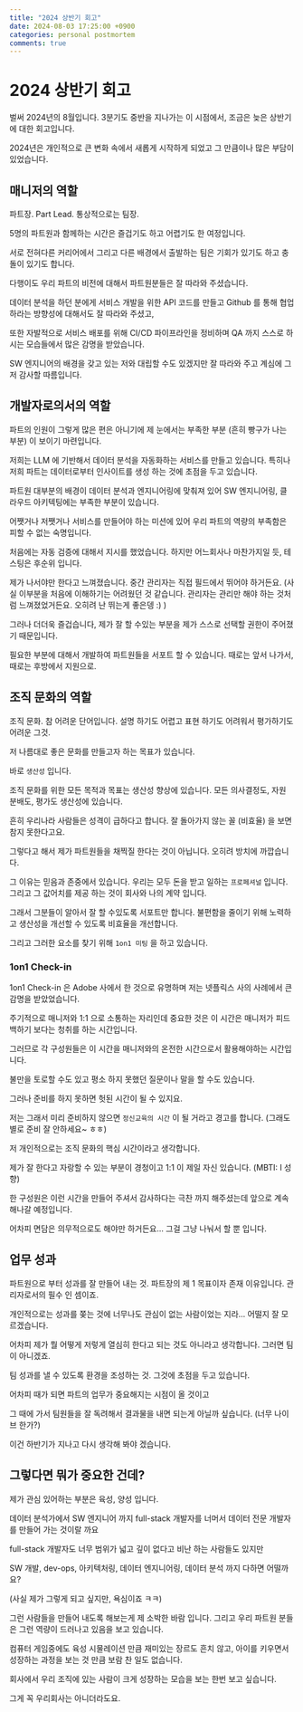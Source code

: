 ```yaml
---
title: "2024 상반기 회고"
date: 2024-08-03 17:25:00 +0900
categories: personal postmortem
comments: true
---
```


# 2024 상반기 회고

벌써 2024년의 8월입니다. 3분기도 중반을 지나가는 이 시점에서, 조금은 늦은 상반기에 대한 회고입니다.

2024년은 개인적으로 큰 변화 속에서 새롭게 시작하게 되었고 그 만큼이나 많은 부담이 있었습니다.

## 매니저의 역할

파트장. Part Lead. 통상적으로는 팀장.

5명의 파트원과 함께하는 시간은 즐겁기도 하고 어렵기도 한 여정입니다.

서로 전혀다른 커리어에서 그리고 다른 배경에서 출발하는 팀은 기회가 있기도 하고 충돌이 있기도 합니다.

다행이도 우리 파트의 비전에 대해서 파트원분들은 잘 따라와 주셨습니다.

데이터 분석을 하던 분에게 서비스 개발을 위한 API 코드를 만들고 Github 를 통해 협업하라는 방향성에 대해서도 잘 따라와 주셨고,

또한 자발적으로 서비스 배포를 위해 CI/CD 파이프라인을 정비하며 QA 까지 스스로 하시는 모습들에서 많은 감명을 받았습니다.

SW 엔지니어의 배경을 갖고 있는 저와 대립할 수도 있겠지만 잘 따라와 주고 계심에 그저 감사할 따름입니다.

## 개발자로의서의 역할

파트의 인원이 그렇게 많은 편은 아니기에 제 눈에서는 부족한 부분 (흔히 빵구가 나는 부분) 이 보이기 마련입니다.

저희는 LLM 에 기반해서 데이터 분석을 자동화하는 서비스를 만들고 있습니다. 특히나 저희 파트는 데이터로부터 인사이트를 생성 하는 것에 초점을 두고 있습니다.

파트원 대부분의 배경이 데이터 분석과 엔지니어링에 맞춰져 있어 SW 엔지니어링, 클라우드 아키텍팅에는 부족한 부분이 있습니다.

어쨋거나 저쨋거나 서비스를 만들어야 하는 미션에 있어 우리 파트의 역량의 부족함은 피할 수 없는 숙명입니다.

처음에는 자동 검증에 대해서 지시를 했었습니다. 하지만 어느회사나 마찬가지일 듯, 테스팅은 후순위 입니다.

제가 나서야만 한다고 느껴졌습니다. 중간 관리자는 직접 필드에서 뛰어야 하거든요. 
(사실 이부분을 처음에 이해하기는 어려웠던 것 같습니다. 관리자는 관리만 해야 하는 것처럼 느껴졌었거든요. 오히려 난 뛰는게 좋은뎅 :) ) 

그러나 더더욱 즐겁습니다, 제가 잘 할 수있는 부분을 제가 스스로 선택할 권한이 주어졌기 때문입니다.

필요한 부분에 대해서 개발하여 파트원들을 서포트 할 수 있습니다. 때로는 앞서 나가서, 때로는 후방에서 지원으로.

## 조직 문화의 역할

조직 문화. 참 어려운 단어입니다. 설명 하기도 어렵고 표현 하기도 어려워서 평가하기도 어려운 그것.

저 나름대로 좋은 문화를 만들고자 하는 목표가 있습니다. 

바로 `생산성` 입니다.

조직 문화를 위한 모든 목적과 목표는 생산성 향상에 있습니다. 모든 의사결정도, 자원 분배도, 평가도 생산성에 있습니다.

흔히 우리나라 사람들은 성격이 급하다고 합니다. 잘 돌아가지 않는 꼴 (비효율) 을 보면 참지 못한다고요.

그렇다고 해서 제가 파트원들을 채찍질 한다는 것이 아닙니다. 오히려 방치에 까깝습니다.

그 이유는 믿음과 존중에서 있습니다. 우리는 모두 돈을 받고 일하는 `프로페셔널` 입니다. 그리고 그 값어치를 제공 하는 것이 회사와 나의 계약 입니다.

그래서 그분들이 알아서 잘 할 수있도록 서포트만 합니다. 불편함을 줄이기 위해 노력하고 생산성을 개선할 수 있도록 비효율을 개선합니다.

그리고 그러한 요소를 찾기 위해 `1on1 미팅` 을 하고 있습니다.

### 1on1 Check-in

1on1 Check-in 은 Adobe 사에서 한 것으로 유명하며 저는 넷플릭스 사의 사례에서 큰 감명을 받았었습니다.

주기적으로 매니저와 1:1 으로 소통하는 자리인데 중요한 것은 이 시간은 매니저가 피드백하기 보다는 청취를 하는 시간입니다.

그러므로 각 구성원들은 이 시간을 매니저와의 온전한 시간으로서 활용해야하는 시간입니다.

불만을 토로할 수도 있고 평소 하지 못했던 질문이나 말을 할 수도 있습니다.

그러나 준비를 하지 못하면 헛된 시간이 될 수 있지요.

저는 그래서 미리 준비하지 않으면 `정신교육의 시간` 이 될 거라고 경고를 합니다. (그래도 별로 준비 잘 안하세요~ ㅎㅎ)

저 개인적으로는 조직 문화의 핵심 시간이라고 생각합니다.

제가 잘 한다고 자랑할 수 있는 부분이 경청이고 1:1 이 제일 자신 있습니다. (MBTI: I 성향)

한 구성원은 이런 시간을 만들어 주셔서 감사하다는 극찬 까지 해주셨는데 앞으로 계속 해나갈 예정입니다.

어차피 면담은 의무적으로도 해야만 하거든요... 그걸 그냥 나눠서 할 뿐 입니다.

## 업무 성과

파트원으로 부터 성과를 잘 만들어 내는 것. 파트장의 제 1 목표이자 존재 이유입니다. 관리자로서의 필수 인 셈이죠.

개인적으로는 성과를 쫒는 것에 너무나도 관심이 없는 사람이었는 지라... 어떨지 잘 모르겠습니다.

어차피 제가 뭘 어떻게 저렇게 열심히 한다고 되는 것도 아니라고 생각합니다. 그러면 팀이 아니겠죠.

팀 성과를 낼 수 있도록 환경을 조성하는 것. 그것에 초점을 두고 있습니다.

어차피 때가 되면 파트의 업무가 중요해지는 시점이 올 것이고

그 때에 가서 팀원들을 잘 독려해서 결과물을 내면 되는게 아닐까 싶습니다. (너무 나이브 한가?)

이건 하반기가 지나고 다시 생각해 봐야 겠습니다.

## 그렇다면 뭐가 중요한 건데?

제가 관심 있어하는 부분은 육성, 양성 입니다.

데이터 분석가에서 SW 엔지니어 까지 full-stack 개발자를 너머서 데이터 전문 개발자를 만들어 가는 것이랄 까요

full-stack 개발자도 너무 범위가 넓고 깊이 없다고 비난 하는 사람들도 있지만

SW 개발, dev-ops, 아키텍처링, 데이터 엔지니어링, 데이터 분석 까지 다하면 어떨까요?

(사실 제가 그렇게 되고 싶지만, 욕심이죠 ㅋㅋ)

그런 사람들을 만들어 내도록 해보는게 제 소박한 바람 입니다. 그리고 우리 파트원 분들은 그런 역량이 드러나고 있음을 보고 있습니다.

컴퓨터 게임중에도 육성 시물레이션 만큼 재미있는 장르도 흔치 않고, 아이를 키우면서 성장하는 과정을 보는 것 만큼 보람 찬 일도 없습니다.

회사에서 우리 조직에 있는 사람이 크게 성장하는 모습을 보는 한번 보고 싶습니다.

그게 꼭 우리회사는 아니더라도요.
